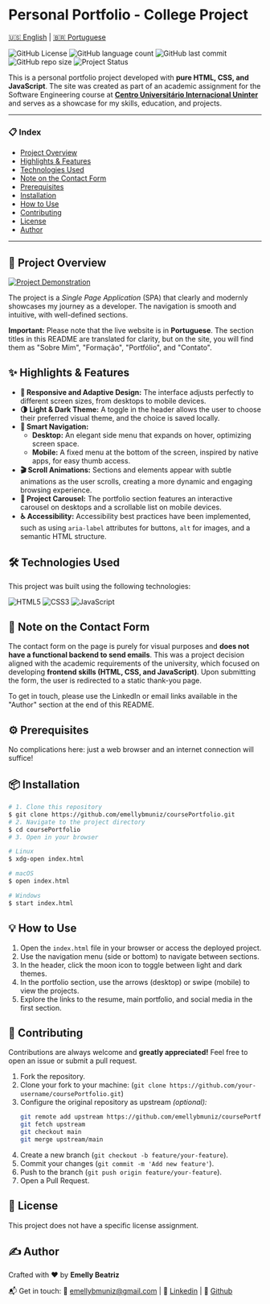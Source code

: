 # Personal Portfolio - College Project

[🇺🇸 English](./README.en.md) | [🇧🇷 Portuguese](./README.md)

![GitHub License](https://img.shields.io/github/license/emellybmuniz/coursePortfolio)
![GitHub language count](https://img.shields.io/github/languages/count/emellybmuniz/coursePortfolio)
![GitHub last commit](https://img.shields.io/github/last-commit/emellybmuniz/coursePortfolio)
![GitHub repo size](https://img.shields.io/github/repo-size/emellybmuniz/coursePortfolio)
![Project Status](https://img.shields.io/badge/Status%20-%20Completed%20-%20%234BC21E)

This is a personal portfolio project developed with **pure HTML, CSS, and JavaScript**. The site was created as part of an academic assignment for the Software Engineering course at **[Centro Universitário Internacional Uninter](https://www.uninter.com/)** and serves as a showcase for my skills, education, and projects.

---
### 📋 Index
- [Project Overview](#-project-overview)
- [Highlights & Features](#-highlights--features)
- [Technologies Used](#-technologies-used)
- [Note on the Contact Form](#-note-on-the-contact-form)
- [Prerequisites](#-prerequisites)
- [Installation](#-installation)
- [How to Use](#-how-to-use)
- [Contributing](#-contributing)
- [License](#-license)
- [Author](#-author)
---


## 🚀 Project Overview

[![Project Demonstration](src/images/project-demo)](https://emellybmuniz.github.io/coursePortfolio/)

The project is a *Single Page Application* (SPA) that clearly and modernly showcases my journey as a developer. The navigation is smooth and intuitive, with well-defined sections.

**Important:** Please note that the live website is in **Portuguese**. The section titles in this README are translated for clarity, but on the site, you will find them as "Sobre Mim", "Formação", "Portfólio", and "Contato".

## ✨ Highlights & Features
- **🎨 Responsive and Adaptive Design:** The interface adjusts perfectly to different screen sizes, from desktops to mobile devices.
- **🌗 Light & Dark Theme:** A toggle in the header allows the user to choose their preferred visual theme, and the choice is saved locally.
- **🧭 Smart Navigation:**
  - **Desktop:** An elegant side menu that expands on hover, optimizing screen space.
  - **Mobile:** A fixed menu at the bottom of the screen, inspired by native apps, for easy thumb access.
- **🎬 Scroll Animations:** Sections and elements appear with subtle animations as the user scrolls, creating a more dynamic and engaging browsing experience.
- **🎠 Project Carousel:** The portfolio section features an interactive carousel on desktops and a scrollable list on mobile devices.
- **♿ Accessibility:** Accessibility best practices have been implemented, such as using `aria-label` attributes for buttons, `alt` for images, and a semantic HTML structure.

## 🛠️ Technologies Used

This project was built using the following technologies:

![HTML5](https://img.shields.io/badge/html5-%23E34F26.svg?style=for-the-badge&logo=html5&logoColor=white)
![CSS3](https://img.shields.io/badge/css3-%231572B6.svg?style=for-the-badge&logo=css3&logoColor=white)
![JavaScript](https://img.shields.io/badge/javascript-%23323330.svg?style=for-the-badge&logo=javascript&logoColor=%23F7DF1E)

## 📝 Note on the Contact Form

The contact form on the page is purely for visual purposes and **does not have a functional backend to send emails**. This was a project decision aligned with the academic requirements of the university, which focused on developing **frontend skills (HTML, CSS, and JavaScript)**. Upon submitting the form, the user is redirected to a static thank-you page.

To get in touch, please use the LinkedIn or email links available in the "Author" section at the end of this README.

## ⚙️ Prerequisites

No complications here: just a web browser and an internet connection will suffice!

## 📦 Installation

```bash
# 1. Clone this repository
$ git clone https://github.com/emellybmuniz/coursePortfolio.git
# 2. Navigate to the project directory
$ cd coursePortfolio 
# 3. Open in your browser

# Linux
$ xdg-open index.html

# macOS
$ open index.html 

# Windows
$ start index.html 
```

## 💡 How to Use

1. Open the `index.html` file in your browser or access the deployed project.
2. Use the navigation menu (side or bottom) to navigate between sections.
3. In the header, click the moon icon to toggle between light and dark themes.
4. In the portfolio section, use the arrows (desktop) or swipe (mobile) to view the projects.
5. Explore the links to the resume, main portfolio, and social media in the first section.

## 🤝 Contributing

Contributions are always welcome and **greatly appreciated!** Feel free to open an issue or submit a pull request.

1. Fork the repository.
2. Clone your fork to your machine: (`git clone https://github.com/your-username/coursePortfolio.git`)
3. Configure the original repository as upstream *(optional):*
    ```bash
    git remote add upstream https://github.com/emellybmuniz/coursePortfolio.git
    git fetch upstream
    git checkout main
    git merge upstream/main
    ```
4. Create a new branch (`git checkout -b feature/your-feature`).
5. Commit your changes (`git commit -m 'Add new feature'`).
6. Push to the branch (`git push origin feature/your-feature`).
7. Open a Pull Request.

## 🔑 License

This project does not have a specific license assignment.


## ✍️ Author

Crafted with ❤️ by **Emelly Beatriz**

📬 Get in touch:
📧 emellybmuniz@gmail.com |
💼 [Linkedin](https://www.linkedin.com/in/emellybmuniz) |
🐙 [Github](https://github.com/emellybmuniz)
